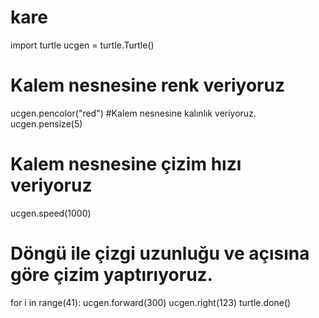 # kare
import turtle
ucgen = turtle.Turtle()
# Kalem nesnesine renk veriyoruz
ucgen.pencolor("red")
#Kalem nesnesine kalınlık veriyoruz.
ucgen.pensize(5)
# Kalem nesnesine çizim hızı veriyoruz
ucgen.speed(1000)
# Döngü ile çizgi uzunluğu ve açısına göre çizim yaptırıyoruz.
for i in range(41):
    ucgen.forward(300)
    ucgen.right(123)
turtle.done()
